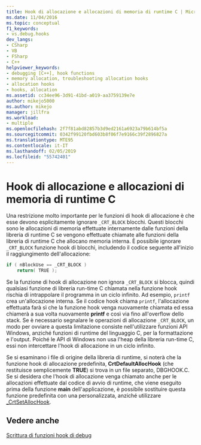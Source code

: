 ```yaml
---
title: Hook di allocazione e allocazioni di memoria di runtime C | Microsoft Docs
ms.date: 11/04/2016
ms.topic: conceptual
f1_keywords:
- vs.debug.hooks
dev_langs:
- CSharp
- VB
- FSharp
- C++
helpviewer_keywords:
- debugging [C++], hook functions
- memory allocation, troubleshooting allocation hooks
- allocation hooks
- hooks, allocation
ms.assetid: cc34ee96-3d91-41bd-a019-aa3759139e7e
author: mikejo5000
ms.author: mikejo
manager: jillfra
ms.workload:
- multiple
ms.openlocfilehash: 2f7f81abd82857b3d9ed2161a6923a79b614bf5a
ms.sourcegitcommit: 0342f99120fbd603b8f06f7e9166c39f2896827a
ms.translationtype: MTE95
ms.contentlocale: it-IT
ms.lasthandoff: 02/05/2019
ms.locfileid: "55742401"
---
```

# <a name="allocation-hooks-and-c-run-time-memory-allocations"></a>Hook di allocazione e allocazioni di memoria di runtime C
Una restrizione molto importante per le funzioni di hook di allocazione è che esse devono esplicitamente ignorare `_CRT_BLOCK` blocchi. Questi blocchi sono le allocazioni di memoria effettuate internamente dalle funzioni della libreria di runtime C se vengono effettuate chiamate alle funzioni della libreria di runtime C che allocano memoria interna. È possibile ignorare `_CRT_BLOCK` funzione hook di blocchi, includendo il codice seguente all'inizio il raggiungimento dell'allocazione:

```cpp
if ( nBlockUse == _CRT_BLOCK )
    return( TRUE );
```

Se la funzione di hook di allocazione non ignora `_CRT_BLOCK` si blocca, quindi qualsiasi funzione di libreria run-time C chiamata nella funzione hook rischia di intrappolare il programma in un ciclo infinito. Ad esempio, `printf` crea un'allocazione interna. Se il codice hook chiama `printf`, l'allocazione effettuata farà sì che la funzione hook venga nuovamente chiamata ed essa chiamerà a sua volta nuovamente **printf** e così via fino all'overflow dello stack. Se è necessario segnalare le operazioni di allocazione `_CRT_BLOCK`, un modo per ovviare a questa limitazione consiste nell'utilizzare funzioni API Windows, anziché funzioni di runtime del linguaggio C, per la formattazione e l'output. Poiché le API di Windows non usa l'heap della libreria run-time C, essi non intercettare l'hook di allocazione in un ciclo infinito.

Se si esaminano i file di origine della libreria di runtime, si noterà che la funzione hook di allocazione predefinita, **CrtDefaultAllocHook** (che restituisce semplicemente **TRUE**) si trova in un file separato, DBGHOOK.C. Se si desidera che l'hook di allocazione venga chiamato anche per le allocazioni effettuate dal codice di avvio di runtime, che viene eseguito prima della funzione **main** dell'applicazione, è possibile sostituire questa funzione predefinita con una personalizzata, anziché utilizzare [_CrtSetAllocHook](/cpp/c-runtime-library/reference/crtsetallochook).

## <a name="see-also"></a>Vedere anche
[Scrittura di funzioni hook di debug](../debugger/debug-hook-function-writing.md)
